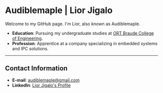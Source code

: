 # Audiblemaple | Lior Jigalo

Welcome to my GitHub page. I'm Lior, also known as Audiblemaple.

- **Education**: Pursuing my undergraduate studies at [ORT Braude College of Engineering](https://w3.braude.ac.il/?lang=en).
- **Profession**: Apprentice at a company specializing in embedded systems and IPC solutions.

---

## Contact Information

- **E-mail**: [audiblemaple@gmail.com](mailto:audiblemaple@gmail.com)
- **LinkedIn**: [Lior Jigalo's Profile](https://www.linkedin.com/in/lior-jigalo)
